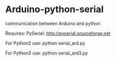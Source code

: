 Arduino-python-serial
=====================

communication between Arduino and python

Requires:
PySerial: http://pyserial.sourceforge.net

For Python2 use:
	python serial_ard.py

For Python3 use:
	python serial_ard3.py
